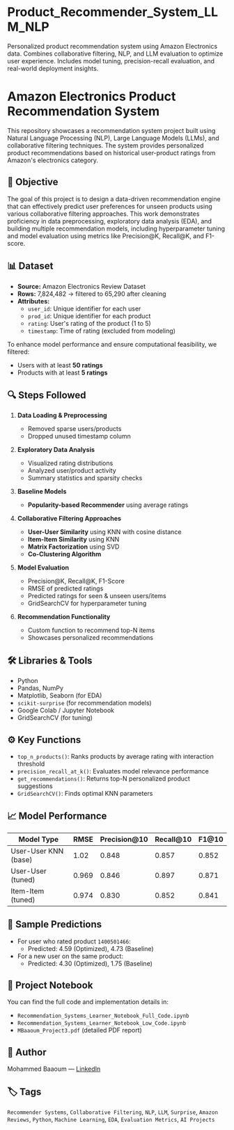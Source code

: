 # Product_Recommender_System_LLM_NLP
Personalized product recommendation system using Amazon Electronics data. Combines collaborative filtering, NLP, and LLM evaluation to optimize user experience. Includes model tuning, precision-recall evaluation, and real-world deployment insights.

# Amazon Electronics Product Recommendation System

This repository showcases a recommendation system project built using Natural Language Processing (NLP), Large Language Models (LLMs), and collaborative filtering techniques. The system provides personalized product recommendations based on historical user-product ratings from Amazon's electronics category.

## 🧠 Objective
The goal of this project is to design a data-driven recommendation engine that can effectively predict user preferences for unseen products using various collaborative filtering approaches. This work demonstrates proficiency in data preprocessing, exploratory data analysis (EDA), and building multiple recommendation models, including hyperparameter tuning and model evaluation using metrics like Precision@K, Recall@K, and F1-score.

## 📊 Dataset

- **Source:** Amazon Electronics Review Dataset  
- **Rows:** 7,824,482 → filtered to 65,290 after cleaning  
- **Attributes:**
  - `user_id`: Unique identifier for each user
  - `prod_id`: Unique identifier for each product
  - `rating`: User's rating of the product (1 to 5)
  - `timestamp`: Time of rating (excluded from modeling)

To enhance model performance and ensure computational feasibility, we filtered:
- Users with at least **50 ratings**
- Products with at least **5 ratings**

## 🔍 Steps Followed

1. **Data Loading & Preprocessing**
   - Removed sparse users/products
   - Dropped unused timestamp column

2. **Exploratory Data Analysis**
   - Visualized rating distributions
   - Analyzed user/product activity
   - Summary statistics and sparsity checks

3. **Baseline Models**
   - **Popularity-based Recommender** using average ratings

4. **Collaborative Filtering Approaches**
   - **User-User Similarity** using KNN with cosine distance
   - **Item-Item Similarity** using KNN
   - **Matrix Factorization** using SVD
   - **Co-Clustering Algorithm**

5. **Model Evaluation**
   - Precision@K, Recall@K, F1-Score
   - RMSE of predicted ratings
   - Predicted ratings for seen & unseen users/items
   - GridSearchCV for hyperparameter tuning

6. **Recommendation Functionality**
   - Custom function to recommend top-N items
   - Showcases personalized recommendations

## 🛠 Libraries & Tools

- Python
- Pandas, NumPy
- Matplotlib, Seaborn (for EDA)
- `scikit-surprise` (for recommendation models)
- Google Colab / Jupyter Notebook
- GridSearchCV (for tuning)

## ⚙️ Key Functions

- `top_n_products()`: Ranks products by average rating with interaction threshold
- `precision_recall_at_k()`: Evaluates model relevance performance
- `get_recommendations()`: Returns top-N personalized product suggestions
- `GridSearchCV()`: Finds optimal KNN parameters

## 📈 Model Performance

| Model Type           | RMSE   | Precision@10 | Recall@10 | F1@10  |
|----------------------|--------|--------------|-----------|--------|
| User-User KNN (base) | 1.02   | 0.848        | 0.857     | 0.852  |
| User-User (tuned)    | 0.969  | 0.846        | 0.897     | 0.871  |
| Item-Item (tuned)    | 0.974  | 0.830        | 0.852     | 0.841  |

## 🎯 Sample Predictions

- For user who rated product `1400501466`:
  - Predicted: 4.59 (Optimized), 4.73 (Baseline)
- For a new user on the same product:
  - Predicted: 4.30 (Optimized), 1.75 (Baseline)

## 📄 Project Notebook

You can find the full code and implementation details in:
- `Recommendation_Systems_Learner_Notebook_Full_Code.ipynb`
- `Recommendation_Systems_Learner_Notebook_Low_Code.ipynb`
- `MBaaoum_Project3.pdf` (detailed PDF report)

## 👤 Author

Mohammed Baaoum — [LinkedIn](https://www.linkedin.com/in/mbaaoum)

## 🏷️ Tags
`Recommender Systems`, `Collaborative Filtering`, `NLP`, `LLM`, `Surprise`, `Amazon Reviews`, `Python`, `Machine Learning`, `EDA`, `Evaluation Metrics`, `AI Projects`
